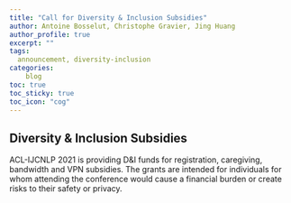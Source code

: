 ```yaml
---
title: "Call for Diversity & Inclusion Subsidies"
author: Antoine Bosselut, Christophe Gravier, Jing Huang
author_profile: true
excerpt: ""
tags:
  announcement, diversity-inclusion
categories:
    blog
toc: true
toc_sticky: true
toc_icon: "cog"
---
```

## Diversity & Inclusion Subsidies
ACL-IJCNLP 2021 is providing D&I funds for registration, caregiving, bandwidth and VPN subsidies. The grants are intended for individuals for whom attending the conference would cause a financial burden or create risks to their safety or privacy.


